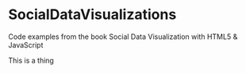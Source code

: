 SocialDataVisualizations
========================

Code examples from the book Social Data Visualization with HTML5 &amp; JavaScript


This is a thing
